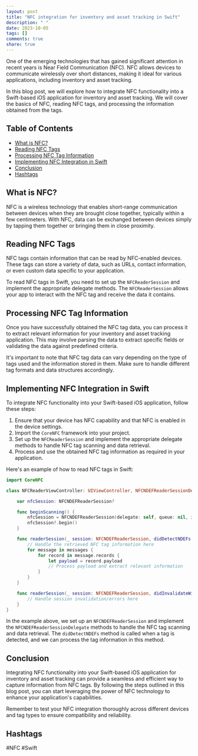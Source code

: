 ```yaml
---
layout: post
title: "NFC integration for inventory and asset tracking in Swift"
description: " "
date: 2023-10-05
tags: []
comments: true
share: true
---
```


One of the emerging technologies that has gained significant attention in recent years is Near Field Communication (NFC). NFC allows devices to communicate wirelessly over short distances, making it ideal for various applications, including inventory and asset tracking.

In this blog post, we will explore how to integrate NFC functionality into a Swift-based iOS application for inventory and asset tracking. We will cover the basics of NFC, reading NFC tags, and processing the information obtained from the tags.

## Table of Contents
- [What is NFC?](#what-is-nfc)
- [Reading NFC Tags](#reading-nfc-tags)
- [Processing NFC Tag Information](#processing-nfc-tag-information)
- [Implementing NFC Integration in Swift](#implementing-nfc-integration-in-swift)
- [Conclusion](#conclusion)
- [Hashtags](#hashtags)

## What is NFC?

NFC is a wireless technology that enables short-range communication between devices when they are brought close together, typically within a few centimeters. With NFC, data can be exchanged between devices simply by tapping them together or bringing them in close proximity.

## Reading NFC Tags

NFC tags contain information that can be read by NFC-enabled devices. These tags can store a variety of data, such as URLs, contact information, or even custom data specific to your application.

To read NFC tags in Swift, you need to set up the `NFCReaderSession` and implement the appropriate delegate methods. The `NFCReaderSession` allows your app to interact with the NFC tag and receive the data it contains.

## Processing NFC Tag Information

Once you have successfully obtained the NFC tag data, you can process it to extract relevant information for your inventory and asset tracking application. This may involve parsing the data to extract specific fields or validating the data against predefined criteria.

It's important to note that NFC tag data can vary depending on the type of tags used and the information stored in them. Make sure to handle different tag formats and data structures accordingly.

## Implementing NFC Integration in Swift

To integrate NFC functionality into your Swift-based iOS application, follow these steps:

1. Ensure that your device has NFC capability and that NFC is enabled in the device settings.
2. Import the `CoreNFC` framework into your project.
3. Set up the `NFCReaderSession` and implement the appropriate delegate methods to handle NFC tag scanning and data retrieval.
4. Process and use the obtained NFC tag information as required in your application.

Here's an example of how to read NFC tags in Swift:

```swift
import CoreNFC

class NFCReaderViewController: UIViewController, NFCNDEFReaderSessionDelegate {

    var nfcSession: NFCNDEFReaderSession?

    func beginScanning() {
        nfcSession = NFCNDEFReaderSession(delegate: self, queue: nil, invalidateAfterFirstRead: true)
        nfcSession?.begin()
    }

    func readerSession(_ session: NFCNDEFReaderSession, didDetectNDEFs messages: [NFCNDEFMessage]) {
        // Handle the retrieved NFC tag information here
        for message in messages {
            for record in message.records {
                let payload = record.payload
                // Process payload and extract relevant information
            }
        }
    }

    func readerSession(_ session: NFCNDEFReaderSession, didInvalidateWithError error: Error) {
        // Handle session invalidation/errors here
    }
}
```

In the example above, we set up an `NFCNDEFReaderSession` and implement the `NFCNDEFReaderSessionDelegate` methods to handle the NFC tag scanning and data retrieval. The `didDetectNDEFs` method is called when a tag is detected, and we can process the tag information in this method.

## Conclusion

Integrating NFC functionality into your Swift-based iOS application for inventory and asset tracking can provide a seamless and efficient way to capture information from NFC tags. By following the steps outlined in this blog post, you can start leveraging the power of NFC technology to enhance your application's capabilities.

Remember to test your NFC integration thoroughly across different devices and tag types to ensure compatibility and reliability.

## Hashtags

#NFC #Swift